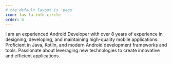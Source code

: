 ```yaml
---
# the default layout is 'page'
icon: fas fa-info-circle
order: 4
---
```


I am an experienced Android Developer with over 8 years of experience in designing, developing, and maintaining high-quality mobile applications. Proficient in Java, Kotlin, and modern Android development frameworks and tools. Passionate about leveraging new technologies to create innovative and efficient applications.
